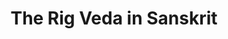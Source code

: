 ---
lang: en-US
title: The Rig Veda in Sanskrit
description: Experimental Sanskrit version of the Rig Veda.
sidebar: false
---